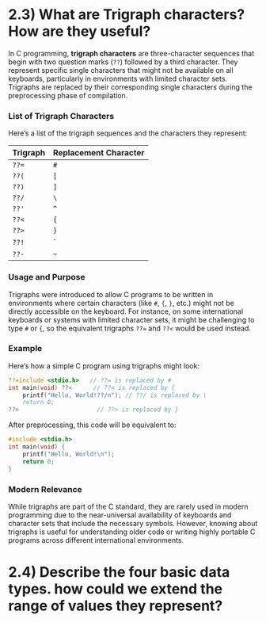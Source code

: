 # 2.3) What are Trigraph characters? How are they useful?

In C programming, **trigraph characters** are three-character sequences that begin with two question marks (`??`) followed by a third character. They represent specific single characters that might not be available on all keyboards, particularly in environments with limited character sets. Trigraphs are replaced by their corresponding single characters during the preprocessing phase of compilation.

### List of Trigraph Characters

Here’s a list of the trigraph sequences and the characters they represent:

| Trigraph | Replacement Character |
|----------|------------------------|
| `??=`    | `#`                   |
| `??(`    | `[`                   |
| `??)`    | `]`                   |
| `??/`    | `\`                   |
| `??'`    | `^`                   |
| `??<`    | `{`                   |
| `??>`    | `}`                   |
| `??!`    | `|`                   |
| `??-`    | `~`                   |

### Usage and Purpose

Trigraphs were introduced to allow C programs to be written in environments where certain characters (like `#`, `{`, `}`, etc.) might not be directly accessible on the keyboard. For instance, on some international keyboards or systems with limited character sets, it might be challenging to type `#` or `{`, so the equivalent trigraphs `??=` and `??<` would be used instead.

### Example

Here’s how a simple C program using trigraphs might look:

```c
??=include <stdio.h>   // ??= is replaced by #
int main(void) ??<      // ??< is replaced by {
    printf("Hello, World!??/n"); // ??/ is replaced by \
    return 0;
??>                      // ??> is replaced by }
```

After preprocessing, this code will be equivalent to:

```c
#include <stdio.h>
int main(void) {
    printf("Hello, World!\n");
    return 0;
}
```

### Modern Relevance

While trigraphs are part of the C standard, they are rarely used in modern programming due to the near-universal availability of keyboards and character sets that include the necessary symbols. However, knowing about trigraphs is useful for understanding older code or writing highly portable C programs across different international environments.




# 2.4) Describe the four basic data types. how could we extend the range of values they represent?
